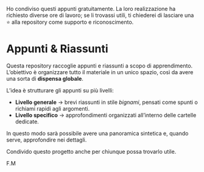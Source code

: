 Ho condiviso questi appunti gratuitamente. La loro realizzazione ha richiesto diverse ore di lavoro; se li trovassi utili, ti chiederei di lasciare una ⭐ alla repository come supporto e riconoscimento.
# Appunti & Riassunti

Questa repository raccoglie appunti e riassunti a scopo di apprendimento.
L’obiettivo è organizzare tutto il materiale in un unico spazio, così da avere una sorta di **dispensa globale**.

L’idea è strutturare gli appunti su più livelli:

* **Livello generale** → brevi riassunti in stile *bignami*, pensati come spunti o richiami rapidi agli argomenti.
* **Livello specifico** → approfondimenti organizzati all’interno delle cartelle dedicate.

In questo modo sarà possibile avere una panoramica sintetica e, quando serve, approfondire nei dettagli.

Condivido questo progetto anche per chiunque possa trovarlo utile.

F.M


